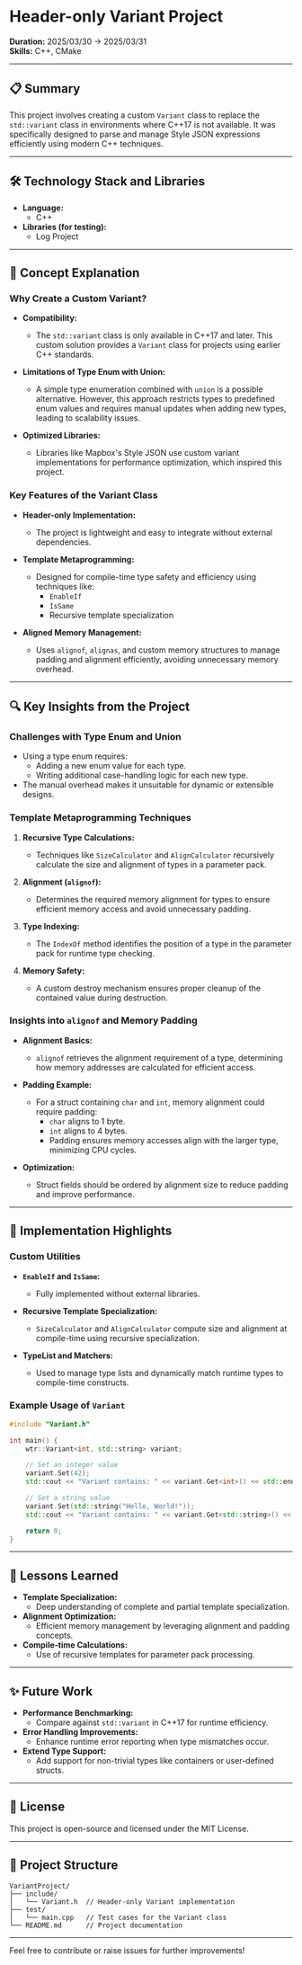 # Header-only Variant Project

**Duration:** 2025/03/30 → 2025/03/31  
**Skills:** C++, CMake

---

## 📋 Summary
This project involves creating a custom `Variant` class to replace the `std::variant` class in environments where C++17 is not available. It was specifically designed to parse and manage Style JSON expressions efficiently using modern C++ techniques.

---

## 🛠️ Technology Stack and Libraries

- **Language:**
  - C++
- **Libraries (for testing):**
  - Log Project

---

## 📝 Concept Explanation

### Why Create a Custom Variant?

- **Compatibility:**
  - The `std::variant` class is only available in C++17 and later. This custom solution provides a `Variant` class for projects using earlier C++ standards.

- **Limitations of Type Enum with Union:**
  - A simple type enumeration combined with `union` is a possible alternative. However, this approach restricts types to predefined enum values and requires manual updates when adding new types, leading to scalability issues.

- **Optimized Libraries:**
  - Libraries like Mapbox's Style JSON use custom variant implementations for performance optimization, which inspired this project.

### Key Features of the Variant Class

- **Header-only Implementation:**
  - The project is lightweight and easy to integrate without external dependencies.

- **Template Metaprogramming:**
  - Designed for compile-time type safety and efficiency using techniques like:
    - `EnableIf`
    - `IsSame`
    - Recursive template specialization

- **Aligned Memory Management:**
  - Uses `alignof`, `alignas`, and custom memory structures to manage padding and alignment efficiently, avoiding unnecessary memory overhead.

---

## 🔍 Key Insights from the Project

### Challenges with Type Enum and Union
- Using a type enum requires:
  - Adding a new enum value for each type.
  - Writing additional case-handling logic for each new type.
- The manual overhead makes it unsuitable for dynamic or extensible designs.

### Template Metaprogramming Techniques
1. **Recursive Type Calculations:**
   - Techniques like `SizeCalculator` and `AlignCalculator` recursively calculate the size and alignment of types in a parameter pack.

2. **Alignment (`alignof`):**
   - Determines the required memory alignment for types to ensure efficient memory access and avoid unnecessary padding.

3. **Type Indexing:**
   - The `IndexOf` method identifies the position of a type in the parameter pack for runtime type checking.

4. **Memory Safety:**
   - A custom destroy mechanism ensures proper cleanup of the contained value during destruction.

### Insights into `alignof` and Memory Padding
- **Alignment Basics:**
  - `alignof` retrieves the alignment requirement of a type, determining how memory addresses are calculated for efficient access.

- **Padding Example:**
  - For a struct containing `char` and `int`, memory alignment could require padding:
    - `char` aligns to 1 byte.
    - `int` aligns to 4 bytes.
    - Padding ensures memory accesses align with the larger type, minimizing CPU cycles.

- **Optimization:**
  - Struct fields should be ordered by alignment size to reduce padding and improve performance.

---

## 🚀 Implementation Highlights

### Custom Utilities
- **`EnableIf` and `IsSame`:**
  - Fully implemented without external libraries.

- **Recursive Template Specialization:**
  - `SizeCalculator` and `AlignCalculator` compute size and alignment at compile-time using recursive specialization.

- **TypeList and Matchers:**
  - Used to manage type lists and dynamically match runtime types to compile-time constructs.

### Example Usage of `Variant`
```cpp
#include "Variant.h"

int main() {
    wtr::Variant<int, std::string> variant;

    // Set an integer value
    variant.Set(42);
    std::cout << "Variant contains: " << variant.Get<int>() << std::endl;

    // Set a string value
    variant.Set(std::string("Hello, World!"));
    std::cout << "Variant contains: " << variant.Get<std::string>() << std::endl;

    return 0;
}
```

---

## 🧠 Lessons Learned
- **Template Specialization:**
  - Deep understanding of complete and partial template specialization.
- **Alignment Optimization:**
  - Efficient memory management by leveraging alignment and padding concepts.
- **Compile-time Calculations:**
  - Use of recursive templates for parameter pack processing.

---

## ✨ Future Work
- **Performance Benchmarking:**
  - Compare against `std::variant` in C++17 for runtime efficiency.
- **Error Handling Improvements:**
  - Enhance runtime error reporting when type mismatches occur.
- **Extend Type Support:**
  - Add support for non-trivial types like containers or user-defined structs.

---

## 📜 License
This project is open-source and licensed under the MIT License.

---

## 📂 Project Structure
```
VariantProject/
├── include/
│   └── Variant.h  // Header-only Variant implementation
├── test/
│   └── main.cpp   // Test cases for the Variant class
└── README.md      // Project documentation
```

---

Feel free to contribute or raise issues for further improvements!